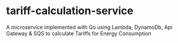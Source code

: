 # tariff-calculation-service
A microservice implemented with Go using Lambda, DynamoDb, Api Gateway &amp; SQS to calculate Tariffs for Energy Consumption

